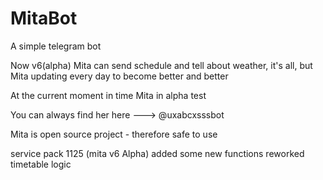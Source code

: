 # MitaBot
A simple telegram bot

Now v6(alpha) Mita can send schedule and tell about weather, it's all, but Mita updating every day to become better and better

At the current moment in time Mita in alpha test

You can always find her here ---> @uxabcxsssbot

Mita is open source project - therefore safe to use

service pack 1125 (mita v6 Alpha)
  added some new functions
  reworked timetable logic
